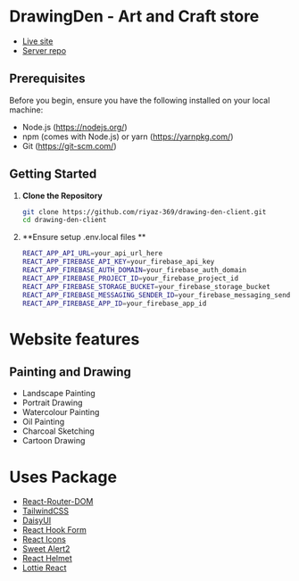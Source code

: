 # DrawingDen - Art and Craft store

- [Live site](https://drawing-den.web.app/)
- [Server repo](https://github.com/riyaz-369/drawing-den-server)

## Prerequisites

Before you begin, ensure you have the following installed on your local machine:
- Node.js (https://nodejs.org/)
- npm (comes with Node.js) or yarn (https://yarnpkg.com/)
- Git (https://git-scm.com/)

## Getting Started

1. **Clone the Repository**

   ```bash
   git clone https://github.com/riyaz-369/drawing-den-client.git
   cd drawing-den-client

1. **Ensure setup .env.local files **

   ```bash
   REACT_APP_API_URL=your_api_url_here
   REACT_APP_FIREBASE_API_KEY=your_firebase_api_key
   REACT_APP_FIREBASE_AUTH_DOMAIN=your_firebase_auth_domain
   REACT_APP_FIREBASE_PROJECT_ID=your_firebase_project_id
   REACT_APP_FIREBASE_STORAGE_BUCKET=your_firebase_storage_bucket
   REACT_APP_FIREBASE_MESSAGING_SENDER_ID=your_firebase_messaging_sender_id
   REACT_APP_FIREBASE_APP_ID=your_firebase_app_id


# Website features

## Painting and Drawing

- Landscape Painting
- Portrait Drawing
- Watercolour Painting
- Oil Painting
- Charcoal Sketching
- Cartoon Drawing

# Uses Package

- [React-Router-DOM](https://reactrouter.com/en/main)
- [TailwindCSS](https://github.com/vitejs/vite-plugin-react-swc)
- [DaisyUI](https://daisyui.com/)
- [React Hook Form](https://react-hook-form.com/)
- [React Icons](https://react-icons.github.io/react-icons/)
- [Sweet Alert2](https://sweetalert2.github.io/#download)
- [React Helmet](https://www.npmjs.com/package/react-helmet)
- [Lottie React](https://www.npmjs.com/package/lottie-react)
